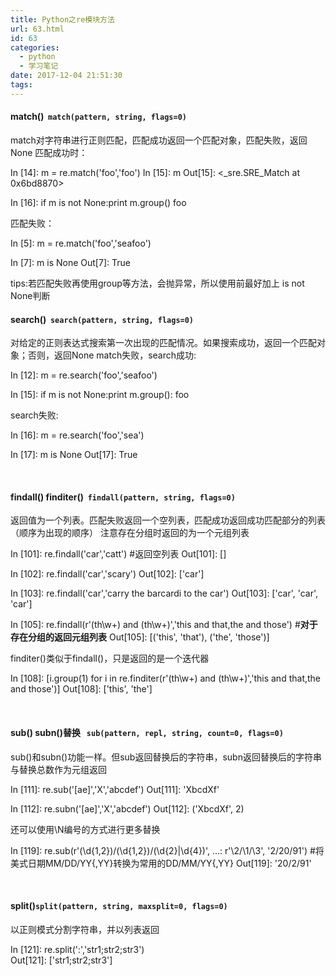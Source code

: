 ```yaml
---
title: Python之re模块方法
url: 63.html
id: 63
categories:
  - python
  - 学习笔记
date: 2017-12-04 21:51:30
tags:
---
```


#### match()  `match(pattern, string, flags=0)`

match对字符串进行正则匹配，匹配成功返回一个匹配对象，匹配失败，返回None 匹配成功时：

In \[14\]: m = re.match('foo','foo')
In \[15\]: m
 Out\[15\]: <\_sre.SRE\_Match at 0x6bd8870>

In \[16\]: if m is not None:print m.group()
 foo

匹配失败：

In \[5\]: m = re.match('foo','seafoo')

In \[7\]: m is None
Out\[7\]: True

tips:若匹配失败再使用group等方法，会抛异常，所以使用前最好加上 is not None判断  

#### search()  `search(pattern, string, flags=0)`

对给定的正则表达式搜索第一次出现的匹配情况。如果搜索成功，返回一个匹配对象；否则，返回None match失败，search成功:

In \[12\]: m = re.search('foo','seafoo')

In \[15\]: if m is not None:print m.group():
foo

search失败:

In \[16\]: m = re.search('foo','sea')

In \[17\]: m is None
Out\[17\]: True

 

#### findall() finditer()  `findall(pattern, string, flags=0)`

返回值为一个列表。匹配失败返回一个空列表，匹配成功返回成功匹配部分的列表（顺序为出现的顺序） 注意存在分组时返回的为一个元组列表

In \[101\]: re.findall('car','catt')  #返回空列表
Out\[101\]: \[\]

In \[102\]: re.findall('car','scary') 
Out\[102\]: \['car'\]

In \[103\]: re.findall('car','carry the barcardi to the car')
Out\[103\]: \['car', 'car', 'car'\]

In \[105\]: re.findall(r'(th\\w+) and (th\\w+)','this and that,the and those')   #**对于存在分组的返回元组列表**
Out\[105\]: \[('this', 'that'), ('the', 'those')\]

finditer()类似于findall()，只是返回的是一个迭代器

In \[108\]: \[i.group(1) for i in re.finditer(r'(th\\w+) and (th\\w+)','this and that,the and those')\]
Out\[108\]: \['this', 'the'\]

   

#### sub() subn()替换   `sub(pattern, repl, string, count=0, flags=0)`

sub()和subn()功能一样。但sub返回替换后的字符串，subn返回替换后的字符串与替换总数作为元组返回

In \[111\]: re.sub('\[ae\]','X','abcdef')
Out\[111\]: 'XbcdXf'

In \[112\]: re.subn('\[ae\]','X','abcdef')
Out\[112\]: ('XbcdXf', 2)

还可以使用\\N编号的方式进行更多替换

In \[119\]: re.sub(r'(\\d{1,2})/(\\d{1,2})/(\\d{2}|\\d{4})',
 ...: r'\\2/\\1/\\3', '2/20/91')     #将美式日期MM/DD/YY{,YY}转换为常用的DD/MM/YY{,YY}
Out\[119\]: '20/2/91'

 

#### split()`split(pattern, string, maxsplit=0, flags=0)`

以正则模式分割字符串，并以列表返回

In \[121\]: re.split(':','str1;str2;str3')  
Out\[121\]: \['str1;str2;str3'\]